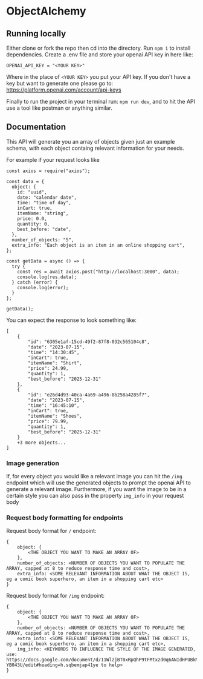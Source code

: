 # ObjectAlchemy

## Running locally

Either clone or fork the repo then cd into the directory. Run `npm i` to install dependencies. Create a .env file and store your openai API key in here like:

```
OPENAI_API_KEY = "<YOUR KEY>"
```

Where in the place of `<YOUR KEY>` you put your API key. If you don't have a key but want to generate one please go to: https://platform.openai.com/account/api-keys

Finally to run the project in your terminal run: `npm run dev`, and to hit the API use a tool like postman or anything similar.

## Documentation

This API will generate you an array of objects given just an example schema, with each object containg relevant information for your needs.

For example if your request looks like

```
const axios = require("axios");

const data = {
  object: {
    id: "uuid",
    date: "calendar date",
    time: "time of day",
    inCart: true,
    itemName: "string",
    price: 0.0,
    quantity: 0,
    best_before: "date",
  },
  number_of_objects: "5",
  extra_info: "Each object is an item in an online shopping cart",
};

const getData = async () => {
  try {
    const res = await axios.post("http://localhost:3000", data);
    console.log(res.data);
  } catch (error) {
    console.log(error);
  }
};

getData();
```

You can expect the response to look something like:

```
[
	{
		"id": "6305e1af-15cd-49f2-87f8-032c565104c8",
		"date": "2023-07-15",
		"time": "14:30:45",
		"inCart": true,
		"itemName": "Shirt",
		"price": 24.99,
		"quantity": 1,
		"best_before": "2025-12-31"
	},
	{
		"id": "e26d4d93-40ca-4a69-a496-8b258a4285f7",
		"date": "2023-07-15",
		"time": "16:45:10",
		"inCart": true,
		"itemName": "Shoes",
		"price": 79.99,
		"quantity": 1,
		"best_before": "2025-12-31"
	}
    +3 more objects...
]
```

### Image generation

If, for every object you would like a relevant image you can hit the `/img` endpoint which will use the generated objects to prompt the openai API to generate a relevant image. Furthermore, if you want the image to be in a certain style you can also pass in the property `img_info` in your request body

### Request body formatting for endpoints

Request body format for `/` endpoint:

```
{
    object: {
        <THE OBJECT YOU WANT TO MAKE AN ARRAY OF>
    },
    number_of_objects: <NUMBER OF OBJECTS YOU WANT TO POPULATE THE ARRAY, capped at 8 to reduce response time and cost>,
    extra_info: <SOME RELEVANT INFORMATION ABOUT WHAT THE OBJECT IS, eg a comic book superhero, an item in a shopping cart etc>
}
```

Request body format for `/img` endpoint:

```
{
    object: {
        <THE OBJECT YOU WANT TO MAKE AN ARRAY OF>
    },
    number_of_objects: <NUMBER OF OBJECTS YOU WANT TO POPULATE THE ARRAY, capped at 8 to reduce response time and cost>,
    extra_info: <SOME RELEVANT INFORMATION ABOUT WHAT THE OBJECT IS, eg a comic book superhero, an item in a shopping cart etc>,
    img_info: <KEYWORDS TO INFLUENCE THE STYLE OF THE IMAGE GENERATED, use: https://docs.google.com/document/d/11WlzjBT0xRpQhP9tFMtxzd0q6ANIdHPUBkMV-YB043U/edit#heading=h.sqbemjap41ye to help>
}
```

